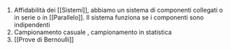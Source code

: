 1. Affidabilità dei [[Sistemi]], abbiamo un sistema  di componenti collegati o in serie o in [[Parallelo]].
   Il sistema funziona se i componenti sono indipendenti
2. Campionamento casuale , campionamento in statistica
3. [[Prove di Bernoulli]]

